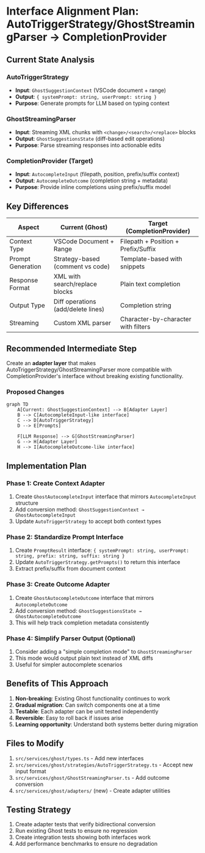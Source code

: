 # Interface Alignment Plan: AutoTriggerStrategy/GhostStreamingParser → CompletionProvider

## Current State Analysis

### AutoTriggerStrategy

- **Input**: `GhostSuggestionContext` (VSCode document + range)
- **Output**: `{ systemPrompt: string, userPrompt: string }`
- **Purpose**: Generate prompts for LLM based on typing context

### GhostStreamingParser

- **Input**: Streaming XML chunks with `<change>/<search>/<replace>` blocks
- **Output**: `GhostSuggestionsState` (diff-based edit operations)
- **Purpose**: Parse streaming responses into actionable edits

### CompletionProvider (Target)

- **Input**: `AutocompleteInput` (filepath, position, prefix/suffix context)
- **Output**: `AutocompleteOutcome` (completion string + metadata)
- **Purpose**: Provide inline completions using prefix/suffix model

## Key Differences

| Aspect            | Current (Ghost)                    | Target (CompletionProvider)         |
| ----------------- | ---------------------------------- | ----------------------------------- |
| Context Type      | VSCode Document + Range            | Filepath + Position + Prefix/Suffix |
| Prompt Generation | Strategy-based (comment vs code)   | Template-based with snippets        |
| Response Format   | XML with search/replace blocks     | Plain text completion               |
| Output Type       | Diff operations (add/delete lines) | Completion string                   |
| Streaming         | Custom XML parser                  | Character-by-character with filters |

## Recommended Intermediate Step

Create an **adapter layer** that makes AutoTriggerStrategy/GhostStreamingParser more compatible with CompletionProvider's interface without breaking existing functionality.

### Proposed Changes

```mermaid
graph TD
    A[Current: GhostSuggestionContext] --> B[Adapter Layer]
    B --> C[AutocompleteInput-like interface]
    C --> D[AutoTriggerStrategy]
    D --> E[Prompts]

    F[LLM Response] --> G[GhostStreamingParser]
    G --> H[Adapter Layer]
    H --> I[AutocompleteOutcome-like interface]
```

## Implementation Plan

### Phase 1: Create Context Adapter

1. Create `GhostAutocompleteInput` interface that mirrors `AutocompleteInput` structure
2. Add conversion method: `GhostSuggestionContext → GhostAutocompleteInput`
3. Update `AutoTriggerStrategy` to accept both context types

### Phase 2: Standardize Prompt Interface

1. Create `PromptResult` interface: `{ systemPrompt: string, userPrompt: string, prefix: string, suffix: string }`
2. Update `AutoTriggerStrategy.getPrompts()` to return this interface
3. Extract prefix/suffix from document context

### Phase 3: Create Outcome Adapter

1. Create `GhostAutocompleteOutcome` interface that mirrors `AutocompleteOutcome`
2. Add conversion method: `GhostSuggestionsState → GhostAutocompleteOutcome`
3. This will help track completion metadata consistently

### Phase 4: Simplify Parser Output (Optional)

1. Consider adding a "simple completion mode" to `GhostStreamingParser`
2. This mode would output plain text instead of XML diffs
3. Useful for simpler autocomplete scenarios

## Benefits of This Approach

1. **Non-breaking**: Existing Ghost functionality continues to work
2. **Gradual migration**: Can switch components one at a time
3. **Testable**: Each adapter can be unit tested independently
4. **Reversible**: Easy to roll back if issues arise
5. **Learning opportunity**: Understand both systems better during migration

## Files to Modify

1. `src/services/ghost/types.ts` - Add new interfaces
2. `src/services/ghost/strategies/AutoTriggerStrategy.ts` - Accept new input format
3. `src/services/ghost/GhostStreamingParser.ts` - Add outcome conversion
4. `src/services/ghost/adapters/` (new) - Create adapter utilities

## Testing Strategy

1. Create adapter tests that verify bidirectional conversion
2. Run existing Ghost tests to ensure no regression
3. Create integration tests showing both interfaces work
4. Add performance benchmarks to ensure no degradation
